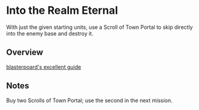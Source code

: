 # Into the Realm Eternal

With just the given starting units, use a Scroll of Town Portal to skip directly into the enemy base and destroy it.

## Overview

[blasterpoard's excellent guide](https://github.com/blasterpoard/w3-routes/blob/main/UD3.md)

## Notes

Buy two Scrolls of Town Portal; use the second in the next mission.